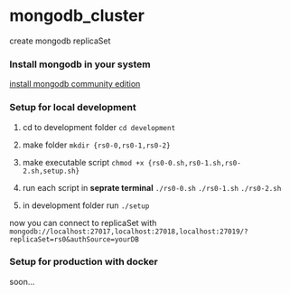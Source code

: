 # mongodb_cluster

create mongodb replicaSet

### Install mongodb in your system

[install mongodb community edition](https://docs.mongodb.com/manual/administration/install-community/)

### Setup for local development

1. cd to development folder `cd development`

2. make folder `mkdir {rs0-0,rs0-1,rs0-2}`

3. make executable script `chmod +x {rs0-0.sh,rs0-1.sh,rs0-2.sh,setup.sh}`

4. run each script in **seprate terminal** `./rs0-0.sh` `./rs0-1.sh` `./rs0-2.sh`

5. in development folder run `./setup`

now you can connect to replicaSet with `mongodb://localhost:27017,localhost:27018,localhost:27019/?replicaSet=rs0&authSource=yourDB`

### Setup for production with docker

soon...
